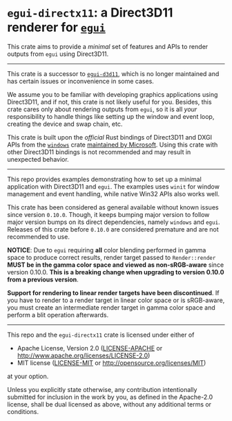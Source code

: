 # `egui-directx11`: a Direct3D11 renderer for [`egui`](https://crates.io/crates/egui)

This crate aims to provide a *minimal* set of features and APIs to render
outputs from `egui` using Direct3D11.

---

This crate is a successor to [`egui-d3d11`](https://crates.io/crates/egui-d3d11),
which is no longer maintained and has certain issues or inconvenience in some cases.

We assume you to be familiar with developing
graphics applications using Direct3D11, and if not, this crate is not likely
useful for you. Besides, this crate cares only about rendering outputs
from `egui`, so it is all *your* responsibility to handle things like
setting up the window and event loop, creating the device and swap chain, etc.

This crate is built upon the *official* Rust bindings of Direct3D11 and DXGI APIs
from the [`windows`](https://crates.io/crates/windows) crate [maintained by
Microsoft](https://github.com/microsoft/windows-rs). Using this crate with
other Direct3D11 bindings is not recommended and may result in unexpected behavior.

---

This repo provides examples demonstrating how to set up a minimal application
with Direct3D11 and `egui`. The examples uses `winit` for window management and event
handling, while native Win32 APIs also works well.

This crate has been considered as general available without known issues since
version `0.10.0`. Though, it keeps bumping major version to follow major version
bumps on its direct dependencies, namely `windows` and  `egui`. Releases of this
crate before `0.10.0` are considered premature and are not recommended to use.

**NOTICE**: Due to `egui` requiring **all** color blending performed in gamma space to
produce correct results, render target passed to `Render::render`
**MUST be in the gamma color space and viewed as non-sRGB-aware** since version 0.10.0.
**This is a breaking change when upgrading to version 0.10.0 from a previous version**.

**Support for rendering to linear render targets have been discontinued**.
If you have to render to a render target in linear color space or is sRGB-aware,
you must create an intermediate render target in gamma color space and perform a
blit operation afterwards.

---

This repo and the `egui-directx11` crate is licensed under either of

 * Apache License, Version 2.0
   ([LICENSE-APACHE](LICENSE-APACHE) or http://www.apache.org/licenses/LICENSE-2.0)
 * MIT license
   ([LICENSE-MIT](LICENSE-MIT) or http://opensource.org/licenses/MIT)

at your option.

Unless you explicitly state otherwise, any contribution intentionally submitted
for inclusion in the work by you, as defined in the Apache-2.0 license, shall be
dual licensed as above, without any additional terms or conditions.
